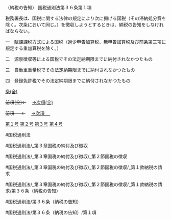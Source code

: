 （納税の告知）
国税通則法第３６条第１項

税務署長は、国税に関する法律の規定により次に掲げる国税（その滞納処分費を除く。次条において同じ。）を徴収しようとするときは、納税の告知をしなければならない。

一　賦課課税方式による国税（過少申告加算税、無申告加算税及び前条第三項に規定する重加算税を除く。）

二　源泉徴収等による国税でその法定納期限までに納付されなかつたもの

三　自動車重量税でその法定納期限までに納付されなかつたもの

四　登録免許税でその法定納期限までに納付されなかつたもの

[条(全)](国税通則法＿＿＿＿＿第３６条_.md)

~~前項(全)←~~　  [→次項(全)](国税通則法＿＿＿＿＿第３６条第２項_.md)

~~前項 　 ←~~　  [→次項 　 ](国税通則法＿＿＿＿＿第３６条第２項.md)

[第１号](国税通則法＿＿＿＿＿第３６条第１項第１号.md)  [第２号](国税通則法＿＿＿＿＿第３６条第１項第２号.md)  [第３号](国税通則法＿＿＿＿＿第３６条第１項第３号.md)  [第４号](国税通則法＿＿＿＿＿第３６条第１項第４号.md)  

#国税通則法

#国税通則法/_第３章国税の納付及び徴収

#国税通則法/_第３章国税の納付及び徴収/_第２節国税の徴収

#国税通則法/_第３章国税の納付及び徴収/_第２節国税の徴収/_第１款納税の請求

#国税通則法/_第３章国税の納付及び徴収/_第２節国税の徴収/_第１款納税の請求/第３６条（納税の告知）

#国税通則法/第３６条（納税の告知）

#国税通則法/第３６条（納税の告知）/第１項

